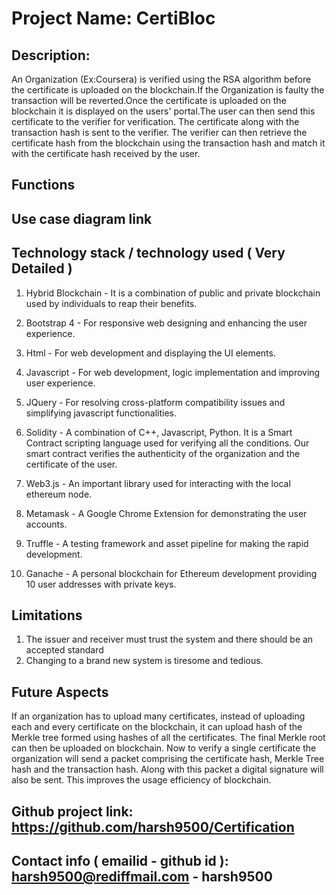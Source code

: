 # Project Name: CertiBloc

## Description:
An Organization (Ex:Coursera) is verified using the RSA algorithm before the certificate is uploaded on the blockchain.If the Organization is faulty the transaction will be reverted.Once the certificate is uploaded on the blockchain it is displayed on the users' portal.The user can then send this certificate to the verifier for verification. The certificate along with the transaction hash is sent to the verifier. The verifier can then retrieve the certificate hash from the blockchain using the transaction hash and match it with the certificate hash received by the user.

## Functions

## Use case diagram link

## Technology stack / technology used ( Very Detailed )
1. Hybrid Blockchain - It is a combination of public and private blockchain used by individuals to reap their benefits.

2. Bootstrap 4 - For responsive web designing and enhancing the user experience.

3. Html - For web development and displaying the UI elements.

4. Javascript - For web development, logic implementation and improving user experience.

5. JQuery - For resolving cross-platform compatibility issues and simplifying javascript functionalities.

6. Solidity - A combination of C++, Javascript, Python. It is a Smart Contract scripting language used for verifying all the conditions. Our smart contract verifies the authenticity of the organization and the certificate of the user.

7. Web3.js - An important library used for interacting with the local ethereum node.

8. Metamask - A Google Chrome Extension for demonstrating the user accounts.

9. Truffle - A testing framework and asset pipeline for making the rapid development.

10. Ganache - A personal blockchain for Ethereum development providing 10 user addresses with private keys.

## Limitations
1. The issuer and receiver must trust the system and
there should be an accepted standard
2. Changing to a brand new system is tiresome and
tedious.

## Future Aspects
If an organization has to upload many certificates, instead of uploading each and every certificate on the blockchain, it can upload hash of the Merkle tree formed using hashes of all the certificates. The final Merkle root can then be uploaded on blockchain. Now to verify a single certificate the organization will send a packet comprising the certificate hash, Merkle Tree hash and the transaction hash. Along with this packet a digital signature will also be sent. This improves the usage efficiency of blockchain.

## Github project link: https://github.com/harsh9500/Certification

## Contact info ( emailid - github id ): harsh9500@rediffmail.com - harsh9500
